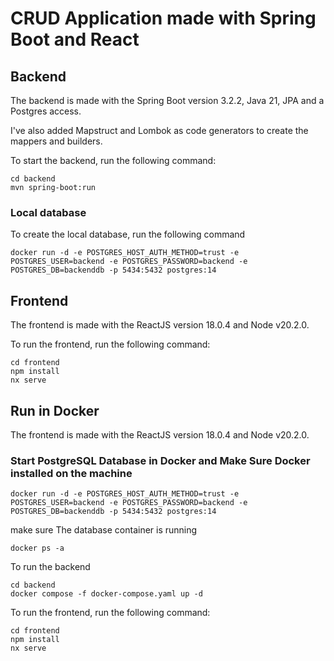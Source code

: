 # CRUD Application made with Spring Boot and React

## Backend

The backend is made with the Spring Boot version 3.2.2, Java 21, JPA and a Postgres access.

I've also added Mapstruct and Lombok as code generators to create the mappers and builders.

To start the backend, run the following command:

```
cd backend
mvn spring-boot:run
```

### Local database

To create the local database, run the following command

```
docker run -d -e POSTGRES_HOST_AUTH_METHOD=trust -e POSTGRES_USER=backend -e POSTGRES_PASSWORD=backend -e POSTGRES_DB=backenddb -p 5434:5432 postgres:14
```

## Frontend

The frontend is made with the ReactJS version 18.0.4 and Node v20.2.0.

To run the frontend, run the following command:

```
cd frontend
npm install
nx serve
```


## Run in Docker

The frontend is made with the ReactJS version 18.0.4 and Node v20.2.0.

### Start PostgreSQL Database in Docker and Make Sure Docker installed on the machine
```
docker run -d -e POSTGRES_HOST_AUTH_METHOD=trust -e POSTGRES_USER=backend -e POSTGRES_PASSWORD=backend -e POSTGRES_DB=backenddb -p 5434:5432 postgres:14
```
make sure The database container is running
```
docker ps -a 
```
To run the backend
```
cd backend
docker compose -f docker-compose.yaml up -d
```


To run the frontend, run the following command:

```
cd frontend
npm install
nx serve
```
